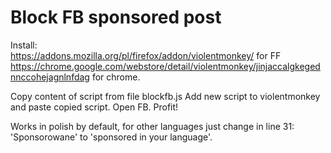 # Block FB sponsored post

Install:  
https://addons.mozilla.org/pl/firefox/addon/violentmonkey/ for FF  
https://chrome.google.com/webstore/detail/violentmonkey/jinjaccalgkegednnccohejagnlnfdag for chrome.

Copy content of script from file blockfb.js
Add new script to violentmonkey and paste copied script.
Open FB.
Profit!

Works in polish by default, for other languages just change in line 31:
'Sponsorowane' to 'sponsored in your language'.
